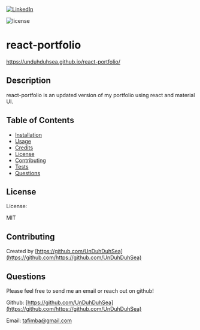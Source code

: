 [![LinkedIn][linkedin-shield]][linkedin-url] 

![license](https://img.shields.io/badge/license-MIT-blue)

# react-portfolio
  
https://unduhduhsea.github.io/react-portfolio/

## Description
  
react-portfolio is an updated version of my portfolio using react and material UI.
  
## Table of Contents
  
- [Installation](#installation)
- [Usage](#usage)
- [Credits](#credits)
- [License](#license)
- [Contributing](#contributing)
- [Tests](#tests)
- [Questions](#questions)
  

## License
  
License: 
 

MIT
  
## Contributing
  
Created by [https://github.com/UnDuhDuhSea](https://github.com/https://github.com/UnDuhDuhSea)
  
## Questions

Please feel free to send me an email or reach out on github! 

Github: [https://github.com/UnDuhDuhSea](https://github.com/https://github.com/UnDuhDuhSea)

Email: [tafimba@gmail.com](https://github.com/tafimba@gmail.com)


  
  
  
  
  
  
  
  
  
<!-- MARKDOWN LINKS & IMAGES -->
[linkedin-shield]: https://img.shields.io/badge/-LinkedIn-black.svg?style=for-the-badge&logo=linkedin&colorB=555
[linkedin-url]:www.linkedin.com/in/tyler-abegg
